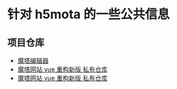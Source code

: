 # 针对 h5mota 的一些公共信息

## 项目仓库

- [魔塔编辑器](https://github.com/ckcz123/mota-js)
- [魔塔网站 vue 重构新版 私有仓库](https://github.com/tocque/h5mota-web)
- [魔塔网站 vue 重构新版 私有仓库](https://github.com/unanmed/HumanBreak)

